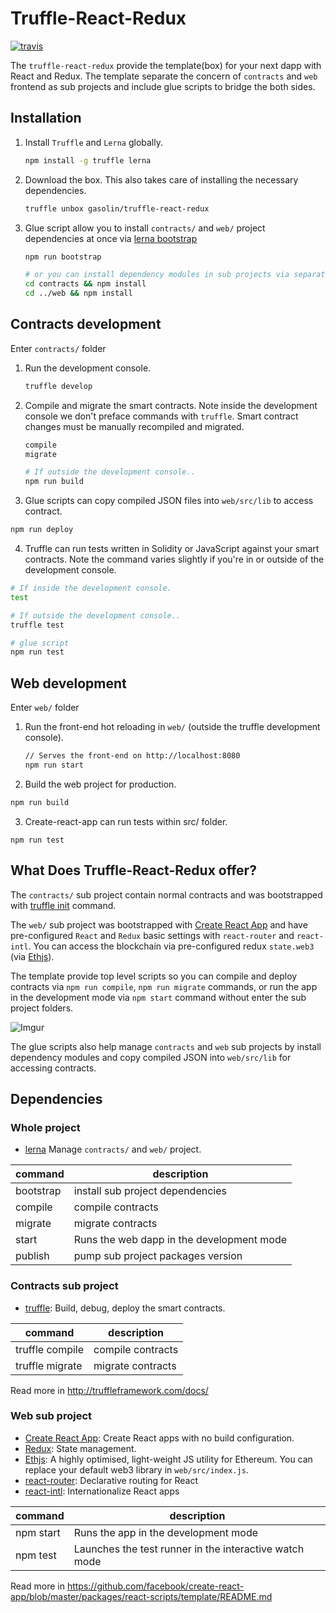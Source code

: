 # Truffle-React-Redux

[![travis](https://travis-ci.org/gasolin/truffle-react-redux.svg?branch=master)](https://travis-ci.org/gasolin/truffle-react-redux)

The `truffle-react-redux` provide the template(box) for your next dapp with React and Redux. The template separate the concern of `contracts` and `web` frontend as sub projects and include glue scripts to bridge the both sides.

## Installation

1. Install `Truffle` and `Lerna` globally.
    ```sh
    npm install -g truffle lerna
    ```

2. Download the box. This also takes care of installing the necessary dependencies.
    ```sh
    truffle unbox gasolin/truffle-react-redux
    ```

3. Glue script allow you to install `contracts/` and `web/` project dependencies at once via [lerna bootstrap](https://github.com/lerna/lerna#bootstrap)

    ```sh
    npm run bootstrap

    # or you can install dependency modules in sub projects via separate commands
    cd contracts && npm install
    cd ../web && npm install
    ```


## Contracts development

Enter `contracts/` folder

1. Run the development console.
    ```sh
    truffle develop
    ```

2. Compile and migrate the smart contracts. Note inside the development console we don't preface commands with `truffle`. Smart contract changes must be manually recompiled and migrated.
    ```sh
    compile
    migrate

    # If outside the development console..
    npm run build
    ```

3. Glue scripts can copy compiled JSON files into `web/src/lib` to access contract.

```sh
npm run deploy
```

4. Truffle can run tests written in Solidity or JavaScript against your smart contracts. Note the command varies slightly if you're in or outside of the development console.
  ```sh
  # If inside the development console.
  test

  # If outside the development console..
  truffle test

  # glue script
  npm run test
  ```

## Web development

Enter `web/` folder

1. Run the front-end hot reloading in `web/` (outside the truffle development console).
    ```sh
    // Serves the front-end on http://localhost:8080
    npm run start
    ```

2. Build the web project for production.

```sh
npm run build
```

3. Create-react-app can run tests within src/ folder.

```
npm run test
```

## What Does Truffle-React-Redux offer?

The `contracts/` sub project contain normal contracts and was bootstrapped with [truffle init](http://truffleframework.com/docs/getting_started/project) command.

The `web/` sub project  was bootstrapped with [Create React App](https://github.com/facebookincubator/create-react-app) and have pre-configured `React` and `Redux` basic settings with `react-router` and `react-intl`. You can access the blockchain via pre-configured redux `state.web3` (via [Ethjs](https://github.com/ethjs/ethjs)).

The template provide top level scripts so you can compile and deploy contracts via `npm run compile`, `npm run migrate` commands, or run the app in the development mode via `npm start` command without enter the sub project folders.

![Imgur](https://i.imgur.com/3KxaZ1zl.png)

The glue scripts also help manage `contracts` and  `web` sub projects by install dependency modules and copy compiled JSON into `web/src/lib` for accessing contracts.

## Dependencies

### Whole project

* [lerna](https://github.com/lerna/lerna#bootstrap) Manage `contracts/` and `web/` project.

| command | description |
|-------------|---------------|
| bootstrap | install sub project dependencies |
| compile  | compile contracts |
| migrate   | migrate contracts |
| start        | Runs the web dapp in the development mode |
| publish   | pump sub project packages version |

### Contracts sub project

* [truffle](http://truffleframework.com/): Build, debug, deploy the smart contracts.

| command | description |
|-------------|---------------|
| truffle compile  | compile contracts |
| truffle migrate   | migrate contracts |

Read more in http://truffleframework.com/docs/

### Web sub project

* [Create React App](https://github.com/facebookincubator/create-react-app): Create React apps with no build configuration.
* [Redux](https://redux.js.org/basics/usage-with-react): State management.
* [Ethjs](https://github.com/ethjs/ethjs): A highly optimised, light-weight JS utility for Ethereum. You can replace your default web3 library in `web/src/index.js`.
* [react-router](https://reacttraining.com/react-router/web/guides/philosophy): Declarative routing for React
* [react-intl](https://github.com/yahoo/react-intl/wiki): Internationalize React apps

| command | description |
|-------------|---------------|
| npm start | Runs the app in the development mode |
| npm test  | Launches the test runner in the interactive watch mode |

Read more in https://github.com/facebook/create-react-app/blob/master/packages/react-scripts/template/README.md
